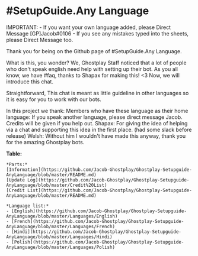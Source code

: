 # #SetupGuide.Any Language

IMPORTANT:
	- If you want your own language added, please Direct Message [GP]Jacob#0106
	- If you see any mistakes typed into the sheets, please Direct Message too.

Thank you for being on the Github page of #SetupGuide.Any Language.

What is this, you wonder?
We, Ghostplay Staff noticed that a lot of people who don't speak english need help with setting up their bot.
As you all know, we have #faq, thanks to Shapax for making this! <3
Now, we will introduce this chat. 

Straightforward, 
This chat is meant as little guideline in other languages so it is easy for you to work with our bots.


In this project we thank:
Members who have these language as their home language:
	If you speak another language, please direct message Jacob. Credits will be given if you help out.
Shapax:
	For giving the idea of helping via a chat and supporting this idea in the first place. (had some slack before release)
Welsh:
	Without him I wouldn't have made this anyway, thank you for the amazing Ghostplay bots.


**Table:**
	
	*Parts:*
	[Information](https://github.com/Jacob-Ghostplay/Ghostplay-Setupguide-AnyLanguage/blob/master/README.md)
	[Update Log](https://github.com/Jacob-Ghostplay/Ghostplay-Setupguide-AnyLanguage/blob/master/Credit%20List)
	[Credit List](https://github.com/Jacob-Ghostplay/Ghostplay-Setupguide-AnyLanguage/blob/master/README.md)
	
	*Language list:*
	- [English](https://github.com/Jacob-Ghostplay/Ghostplay-Setupguide-AnyLanguage/blob/master/Languages/English)
	- [French](https://github.com/Jacob-Ghostplay/Ghostplay-Setupguide-AnyLanguage/blob/master/Languages/French)
	- [Hindi](https://github.com/Jacob-Ghostplay/Ghostplay-Setupguide-AnyLanguage/blob/master/Languages/Hindi)
	- [Polish](https://github.com/Jacob-Ghostplay/Ghostplay-Setupguide-AnyLanguage/blob/master/Languages/Polish)
